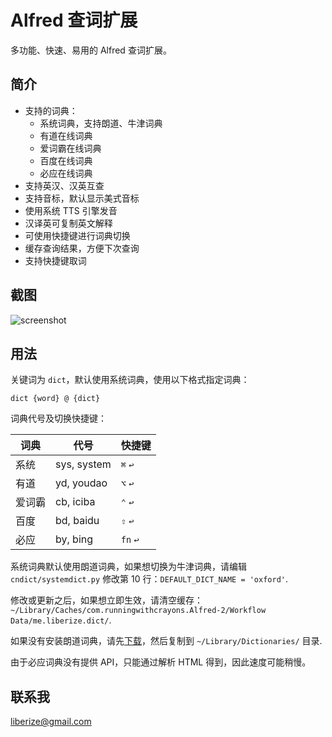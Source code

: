 # Alfred 查词扩展

多功能、快速、易用的 Alfred 查词扩展。

## 简介

* 支持的词典：
    * 系统词典，支持朗道、牛津词典
    * 有道在线词典
    * 爱词霸在线词典
    * 百度在线词典
    * 必应在线词典
* 支持英汉、汉英互查
* 支持音标，默认显示美式音标
* 使用系统 TTS 引擎发音
* 汉译英可复制英文解释
* 可使用快捷键进行词典切换
* 缓存查询结果，方便下次查询
* 支持快捷键取词

## 截图

![screenshot](https://github.com/liberize/alfred-dict-workflow/raw/master/screenshot.gif)

## 用法

关键词为 `dict`，默认使用系统词典，使用以下格式指定词典：

    dict {word} @ {dict}

词典代号及切换快捷键：

词典      | 代号        | 快捷键
-------- | ----------- | ---------
系统     | sys, system  | `⌘` `↩`
有道     | yd, youdao   |  `⌥` `↩`
爱词霸   | cb, iciba     | `⌃` `↩`
百度     | bd, baidu    | `⇧` `↩`
必应     | by, bing     | `fn` `↩`


系统词典默认使用朗道词典，如果想切换为牛津词典，请编辑 `cndict/systemdict.py` 修改第 10 行：`DEFAULT_DICT_NAME = 'oxford'`.

修改或更新之后，如果想立即生效，请清空缓存：`~/Library/Caches/com.runningwithcrayons.Alfred-2/Workflow Data/me.liberize.dict/`.

如果没有安装朗道词典，请先[下载](http://pan.baidu.com/s/1qWx4mV6)，然后复制到 `~/Library/Dictionaries/` 目录.

由于必应词典没有提供 API，只能通过解析 HTML 得到，因此速度可能稍慢。

## 联系我

<liberize@gmail.com>
